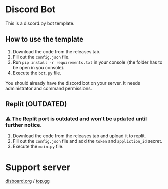 # Discord Bot
This is a discord.py bot template.

## How to use the template
1. Download the code from the releases tab.
2. Fill out the `config.json` file.
3. Run `pip install -r requirements.txt` in your console (the folder has to be open in you console).
4. Execute the `bot.py` file.

You should already have the discord bot on your server. It needs administrator and command permissions.

## Replit (OUTDATED)
### :warning: The Replit port is outdated and won't be updated until further notice.
1. Download the code from the releases tab and upload it to replit.
2. Fill out the `config.json` file and add the `token` and `appliction_id` secret.
3. Execute the `main.py` file.

# Support server
[disboard.org](https://disboard.org/server/1041044933290770563) /
[top.gg](https://top.gg/servers/1041044933290770563)
